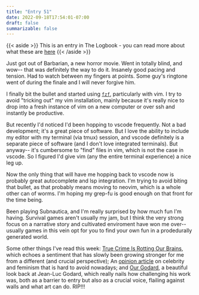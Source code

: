 ```yaml
---
title: "Entry 51"
date: 2022-09-18T17:54:01-07:00
draft: false
summarizable: false
---
```


{{< aside >}} This is an entry in The Logbook - you can read more about what these are [here](/posts/logbook) {{< /aside >}}

Just got out of Barbarian, a new horror movie. Went in totally blind, and wow-- that was definitely the way to do it. Insanely good pacing and tension. Had to watch between my fingers at points. Some guy's ringtone went of during the finale and I will never forgive him.

I finally bit the bullet and started using [`fzf`](https://github.com/junegunn/fzf), particularly with vim. I try to avoid "tricking out" my vim installation, mainly because it's really nice to drop into a fresh instance of vim on a new computer or over ssh and instantly be productive. 

But recently I'd noticed I'd been hopping to vscode frequently. Not a bad development; it's a great piece of software. But I love the ability to include my editor with my terminal (via tmux) session, and vscode definitely is a separate piece of software (and I don't love integrated terminals). But anyway-- it's cumbersome to "find" files in vim, which is not the case in vscode. So I figured I'd give vim (any the entire terminal experience) a nice leg up.

Now the only thing that will have me hopping back to vscode now is probably great autocomplete and lsp integration. I'm trying to avoid biting that bullet, as that probably means moving to neovim, which is a whole other can of worms. I'm hoping my grep-fu is good enough on that front for the time being.

Been playing Subnautica, and I'm really surprised by how much fun I'm having. Survival games aren't usually my jam, but I think the very strong focus on a narrative story and cultivated enviroment have won me over-- usually games in this vein opt for you to find your own fun in a prodedurally generated world.

Some other things I've read this week: [True Crime Is Rotting Our Brains](https://www.gawker.com/culture/true-crime-is-rotting-our-brains), which echoes a sentiment that has slowly been growing stronger for me from a different (and crucial perspective); An [opinion article](https://www.nytimes.com/2022/06/20/opinion/roe-heard-feminism-backlash.html) on celebrity and feminism that is hard to avoid nowadays; and [Our Godard](https://www.nplusonemag.com/online-only/online-only/our-godard/), a beautiful look back at Jean-Luc Godard, which really nails how challenging his work was, both as a barrier to entry but also as a crucial voice, flailing against walls and what art can do. RIP!!!
